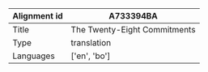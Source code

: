 |Alignment id | A733394BA
| --- | --- 
|Title | The Twenty-Eight Commitments 
|Type | translation
|Languages | ['en', 'bo']